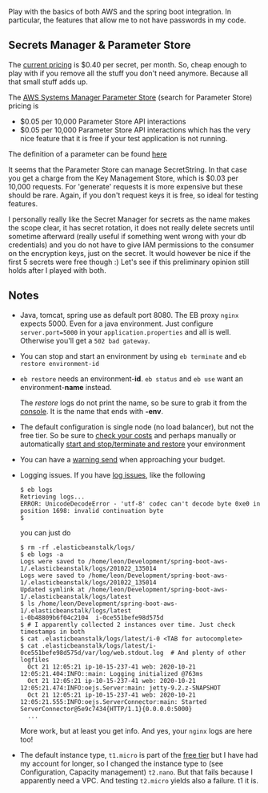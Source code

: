 
Play with the basics of both AWS and the spring boot integration.
In particular, the features that allow me to not have passwords in my code.

## Secrets Manager & Parameter Store

The [current pricing](https://aws.amazon.com/secrets-manager/pricing/) is $0.40 per secret, per month.
So, cheap enough to play with if you remove all the stuff you don't need anymore. Because all that small stuff adds up.

The [AWS Systems Manager Parameter Store](https://aws.amazon.com/systems-manager/pricing/) (search for Parameter Store) pricing
is 
- 	$0.05 per 10,000 Parameter Store API interactions
- 	$0.05 per 10,000 Parameter Store API interactions
which has the very nice feature that it is free if your test application is not running. 

The definition of a parameter can be found [here](https://docs.aws.amazon.com/systems-manager/latest/userguide/systems-manager-parameter-store.html#what-is-a-parameter)
 
It seems that the Parameter Store can manage SecretString. In that case you get a charge from the Key Management Store, which 
is $0.03 per 10,000 requests. For 'generate' requests it is more expensive but these should be rare.
Again, if you don't request keys it is free, so ideal for testing features.

I personally really like the Secret Manager for secrets as the name makes the scope clear, it has secret rotation, it 
does not really delete secrets until sometime afterward (really useful if something went wrong with your db credentials)
and you do not have to give IAM permissions to the consumer on the encryption keys, just on the secret.
It would however be nice if the first 5 secrets were free though :) 
Let's see if this preliminary opinion still holds after I played with both.

## Notes

- Java, tomcat, spring use as default port 8080. The EB proxy `nginx` expects 5000. Even for a java environment.
  Just configure `server.port=5000` in your `application.properties` and all is well. Otherwise you'll get a `502 bad gateway`.
- You can stop and start an environment by using `eb terminate` and `eb restore environment-id`
- `eb restore` needs an environment-**id**. `eb status` and `eb use` want an environment-**name** instead.
  
  The *restore* logs do not print the name, so be sure to grab it from the [console](https://eu-west-1.console.aws.amazon.com/elasticbeanstalk/home?region=eu-west-1#/environments).
It is the name that ends with **-env**.

- The default configuration is single node (no load balancer), but not the free tier. So be sure to [check your costs]() 
  and perhaps manually or automatically [start and stop/terminate and restore](https://aws.amazon.com/premiumsupport/knowledge-center/schedule-elastic-beanstalk-stop-restart/) 
  your environment
- You can have a [warning send](https://docs.aws.amazon.com/AmazonCloudWatch/latest/monitoring/monitor_estimated_charges_with_cloudwatch.html) when approaching your budget.   
- Logging issues. If you have [log issues](https://github.com/aws/aws-elastic-beanstalk-cli/issues/37), like the following
   ```
  $ eb logs
  Retrieving logs...
  ERROR: UnicodeDecodeError - 'utf-8' codec can't decode byte 0xe0 in position 1698: invalid continuation byte
  $
   ```
  you can just do
  ```
  $ rm -rf .elasticbeanstalk/logs/
  $ eb logs -a 
  Logs were saved to /home/leon/Development/spring-boot-aws-1/.elasticbeanstalk/logs/201022_135014
  Logs were saved to /home/leon/Development/spring-boot-aws-1/.elasticbeanstalk/logs/201022_135014
  Updated symlink at /home/leon/Development/spring-boot-aws-1/.elasticbeanstalk/logs/latest
  $ ls /home/leon/Development/spring-boot-aws-1/.elasticbeanstalk/logs/latest
  i-0b48809b6f04c2104  i-0ce551befe98d575d
  $ # I apparently collected 2 instances over time. Just check timestamps in both
  $ cat .elasticbeanstalk/logs/latest/i-0 <TAB for autocomplete>
  $ cat .elasticbeanstalk/logs/latest/i-0ce551befe98d575d/var/log/web.stdout.log  # And plenty of other logfiles
    Oct 21 12:05:21 ip-10-15-237-41 web: 2020-10-21 12:05:21.404:INFO::main: Logging initialized @763ms
    Oct 21 12:05:21 ip-10-15-237-41 web: 2020-10-21 12:05:21.474:INFO:oejs.Server:main: jetty-9.2.z-SNAPSHOT
    Oct 21 12:05:21 ip-10-15-237-41 web: 2020-10-21 12:05:21.555:INFO:oejs.ServerConnector:main: Started ServerConnector@5e9c7434{HTTP/1.1}{0.0.0.0:5000}
    ...
  ```
  More work, but at least you get info. And yes, your `nginx` logs are here too!
- The default instance type, `t1.micro` is part of the [free tier](https://aws.amazon.com/free/?all-free-tier.sort-by=item.additionalFields.SortRank&all-free-tier.sort-order=asc&all-free-tier.q=EC2&all-free-tier.q_operator=AND)
  but I have had my account for longer, so I changed the instance type to (see Configuration, Capacity management) `t2.nano`. But 
  that fails because I apparently need a VPC. And testing `t2.micro` yields also a failure. t1 it is.
  